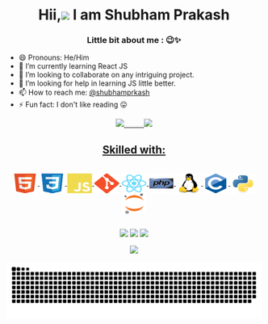 ### <h1 align="center">Hii,<img src="https://media.giphy.com/media/hvRJCLFzcasrR4ia7z/giphy.gif" width="25px"> I am Shubham Prakash </h1>


<!-- **shubhamprkash/shubhamprkash** is a ✨ _special_ ✨ repository because its `README.md` (this file) appears on your GitHub profile.
 -->
 
<h3 align="center">Little bit about me : 😉✨</h3>

<!-- - 🔭 I’m currently working on Roc8.careers challenge projects. -->
- 😄 Pronouns: He/Him
- 🌱 I’m currently learning React JS
- 👯 I’m looking to collaborate on any intriguing project.
- 🤔 I’m looking for help in learning JS little better.
- 📫 How to reach me: [@shubhamprkash](https://linkedin.com/in/shubhamprkash)
- ⚡ Fun fact: I don't like reading 😛
<!-- - 💬 Ask me about anything, i will answer soon.. -->
<div style="display:inline_block" align="center">
  <a href="https://github.com/shubhamprkash">
  <img height="170em" src="https://github-readme-stats.vercel.app/api?username=shubhamprkash&show_icons=true&theme=vision-friendly-dark&include_all_commits=true&count_private=true"/>
 &emsp; &emsp;
  <img height="170em" src="https://github-readme-stats.vercel.app/api/top-langs/?username=shubhamprkash&layout=compact&langs_count=7&theme=vision-friendly-dark"/>
</div>
<h2 style="text-align:center" align="center">Skilled with: </h2>

<div style="display: inline_block" align="center"><br>
  <img align="center" alt="Ana-HTML" height="40" width="50" src="https://raw.githubusercontent.com/devicons/devicon/master/icons/html5/html5-original.svg">
  <img align="center" alt="Ana-CSS" height="40" width="50" src="https://raw.githubusercontent.com/devicons/devicon/master/icons/css3/css3-original.svg">
  <img align="center" alt="Ana-Js" height="40" width="50" src="https://raw.githubusercontent.com/devicons/devicon/master/icons/javascript/javascript-plain.svg">
  <img align="center" alt="Kayan-Git" height="40" width="50" src="https://github.com/devicons/devicon/blob/master/icons/git/git-original.svg">
<!--   <img align="center" alt="Kayan-GitHub" height="50" width="40" src="https://github.com/devicons/devicon/blob/master/icons/github/github-original.svg"> -->
 <img align="center" alt="Ana-React" height="40" width="50" src="https://raw.githubusercontent.com/devicons/devicon/master/icons/react/react-original.svg">
  <img align="center" alt="Kayan-Linux" height="40" width="50" src="https://github.com/devicons/devicon/blob/master/icons/php/php-original.svg">
  <img align="center" alt="Kayan-Linux" height="40" width="50" src="https://github.com/devicons/devicon/blob/master/icons/linux/linux-original.svg">
  <img align="center" alt="Kayan-Linux" height="40" width="50" src="https://github.com/devicons/devicon/blob/master/icons/c/c-original.svg">
  <img align="center" alt="Kayan-Python" height="40" width="50" src="https://raw.githubusercontent.com/devicons/devicon/master/icons/python/python-original.svg">
   <img align="center" alt="Kayan-Linux" height="40" width="50" src="https://github.com/devicons/devicon/blob/master/icons/jupyter/jupyter-original.svg">
 
<!--   <img align="center" alt="Ana-Ts" height="30" width="40" src="https://raw.githubusercontent.com/devicons/devicon/master/icons/typescript/typescript-plain.svg"> -->
<!--   <img align="right" alt="Ana-img" src="https://i.picasion.com/pic91/316d92abd389bf838629786b0de67f9c.gif">
  -->
</div>
  
  ##
 
<div style="display: inline_block" align="center"> 
  <a href="https://twitter.com/1297Shubham" target="_blank"><img src="https://img.shields.io/badge/-Twitter-1DA1F2?style=for-the-badge&logo=twitter&logoColor=white" target="_blank"></a>
 <a href="https://discord.gg/Aayumu#3701" target="_blank"><img src="https://img.shields.io/badge/Discord-7289DA?style=for-the-badge&logo=discord&logoColor=white" target="_blank"></a> 
  <!-- <a href = "mailto:shubhamprkash@hotmail.com"><img src="https://img.shields.io/badge/Microsoft_Outlook-0078D4?style=for-the-badge&logo=microsoft-outlook&logoColor=white"></a> -->
  <a href="https://www.linkedin.com/in/shubhamprkash" target="_blank"><img src="https://img.shields.io/badge/-LinkedIn-%230077B5?style=for-the-badge&logo=linkedin&logoColor=white" target="_blank"></a> 
 
 ![](https://visitor-badge.glitch.me/badge?page_id=shubhamprkash.shubhamprkash)
 
  ![Snake animation](https://github.com/shubhamprkash/shubhamprkash/blob/output/github-contribution-grid-snake.svg)
 
</div>
